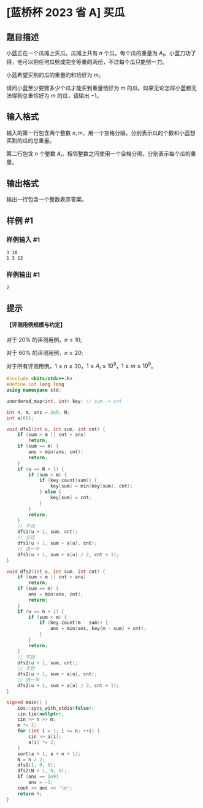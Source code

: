 # [蓝桥杯 2023 省 A] 买瓜

## 题目描述

小蓝正在一个瓜摊上买瓜。瓜摊上共有 $n$ 个瓜，每个瓜的重量为 $A_i$。小蓝刀功了得，他可以把任何瓜劈成完全等重的两份，不过每个瓜只能劈一刀。

小蓝希望买到的瓜的重量的和恰好为 $m$。

请问小蓝至少要劈多少个瓜才能买到重量恰好为 $m$ 的瓜。如果无论怎样小蓝都无法得到总重恰好为 $m$ 的瓜，请输出 $-1$。

## 输入格式

输入的第一行包含两个整数 $n,m$，用一个空格分隔，分别表示瓜的个数和小蓝想买到的瓜的总重量。

第二行包含 $n$ 个整数 $A_i$，相邻整数之间使用一个空格分隔，分别表示每个瓜的重量。

## 输出格式

输出一行包含一个整数表示答案。

## 样例 #1

### 样例输入 #1

```
3 10
1 3 13
```

### 样例输出 #1

```
2
```

## 提示

#### 【评测用例规模与约定】

对于 $20 \%$ 的评测用例，$n \leq 10$;

对于 $60 \%$ 的评测用例，$n \leq 20$;

对于所有评测用例，$1 \leq n \leq 30$，$1 \leq A_i \leq 10^9$，$1 \leq m \leq 10^9$。

```cpp
#include <bits/stdc++.h>
#define int long long
using namespace std;

unordered_map<int, int> key; // sum -> cnt

int n, m, ans = 2e9, N;
int a[66];

void dfs1(int u, int sum, int cnt) {
    if (sum > m || cnt > ans)
        return;
    if (sum == m) {
        ans = min(ans, cnt);
        return;
    }
    if (u == N + 1) {
    	if (sum < m) {
    		if (key.count(sum)) {
    			key[sum] = min(key[sum], cnt);
    		} else {
    			key[sum] = cnt;
    		}
    	}
    	return;
    }
    // 不选
    dfs1(u + 1, sum, cnt);
    // 全选
    dfs1(u + 1, sum + a[u], cnt);
    // 选一半
    dfs1(u + 1, sum + a[u] / 2, cnt + 1);
}

void dfs2(int u, int sum, int cnt) {
    if (sum > m || cnt > ans)
        return;
    if (sum == m) {
        ans = min(ans, cnt);
        return;
    }
    if (u == n + 1) {
        if (sum < m) {
        	if (key.count(m - sum)) {
        		ans = min(ans, key[m - sum] + cnt);
        	}
        }
        return;
    }
    // 不选
    dfs2(u + 1, sum, cnt);
    // 全选
    dfs2(u + 1, sum + a[u], cnt);
    // 选一半
    dfs2(u + 1, sum + a[u] / 2, cnt + 1);
}

signed main() {
    ios::sync_with_stdio(false);
    cin.tie(nullptr);
    cin >> n >> m;
    m *= 2;
    for (int i = 1; i <= n; ++i) {
        cin >> a[i];
        a[i] *= 2;
    }
    sort(a + 1, a + n + 1);
    N = n / 2;
    dfs1(1, 0, 0);
    dfs2(N + 1, 0, 0);
    if (ans == 2e9)
        ans = -1;
    cout << ans << '\n';
    return 0;
}
```

